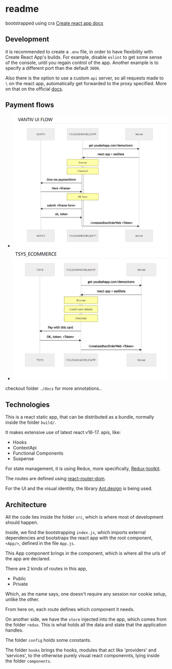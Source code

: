 # readme

bootstrapped using cra [Create react app docs](./docs/cra.md)

## Development

it is recommended to create a `.env` file, in order to have flexibility with Create React App's  builds.
For example, disable `eslint` to get some sense of the console, until you regain control of the app.
Another example is to specify a different port than the default `3000`.

Also there is the option to use a custom `api` server, so all requests made to
`\` on the react app, automatically get forwarded to the proxy specified. More
on that on the official
[docs](https://create-react-app.dev/docs/proxying-api-requests-in-development/).

## Payment flows

- ![Vantiv](./docs/flow-vantiv.png)
- ![Tsys](./docs/flow-tsys.png)

checkout folder `./docs` for more annotations..

## Technologies

This is a react static app, that can be distributed as a bundle, normally
inside the folder `build/`.

It makes extensive use of latest react v16-17. apis, like:
  - Hooks
  - ContextApi
  - Functional Components
  - Suspense

For state management, it is using Redux, more specifically, [Redux-toolkit](https://redux-toolkit.js.org/).


The routes are defined using [react-router-dom](https://www.npmjs.com/package/react-router-dom).

For the UI and the visual identity, the library
[Ant.design](https://ant.design/components/overview/) is being used.


## Architecture

All the code lies inside the folder  `src`, which is where most of development should happen.

Inside, we find the bootstrapping `index.js`, which imports external dependencies and
bootstraps the react app with the root component, `<App/>`, defined in the file `App.js`.

This App component brings in the <Routes> component, which is where all the urls of the app are declared.

There are 2 kinds of routes in this app,
  - Public
  - Private

Which, as the name says, one doesn't require any session nor cookie setup, unlike the other.

From here on, each route defines which component it needs.

On another side, we have the `store` injected into the app, which comes from the folder `redux`.
This is what holds all the data and state that the application handles.

The folder `config` holds some constants.

The folder `hooks` brings the hooks, modules that act like 'providers' and 'services', to the otherwise
purely visual react componennts, lying inside the folder `components`.

